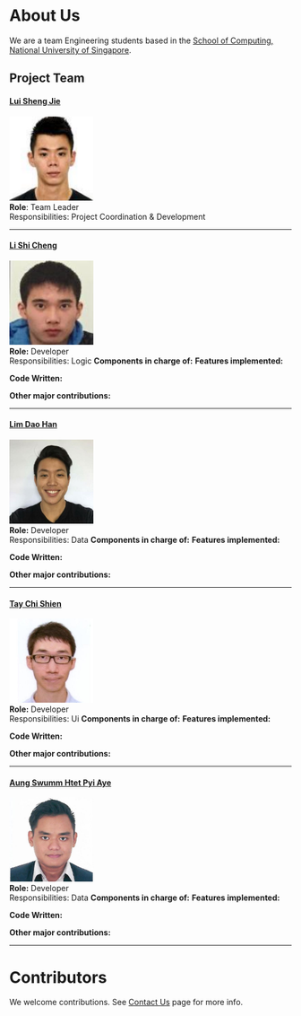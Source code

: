 # About Us

We are a team Engineering students based in the [School of Computing, National University of Singapore](http://www.comp.nus.edu.sg).

## Project Team

#### [Lui Sheng Jie](https://github.com/luishengjie) <br>
<img src="images/luishengjie.png" width="150"><br>
**Role**: Team Leader <br>
Responsibilities: Project Coordination & Development <br>

-----

#### [Li Shi Cheng](https://github.com/Li-Shicheng)
<img src="images/lishicheng.png" width="150"><br>
**Role:** Developer <br>
Responsibilities: Logic
**Components in charge of:**
**Features implemented:**

**Code Written:**

**Other major contributions:**

-----

#### [Lim Dao Han](http://github.com/)
<img src="images/limdaohan.png" width="150"><br>
**Role:** Developer <br>
Responsibilities: Data
**Components in charge of:**
**Features implemented:**

**Code Written:**

**Other major contributions:**

-----

#### [Tay Chi Shien](https://github.com/chishien)
<img src="images/taychishien.png" width="150"><br>
**Role:** Developer <br>
Responsibilities: Ui
**Components in charge of:**
**Features implemented:**

**Code Written:**

**Other major contributions:**

-----

#### [Aung Swumm Htet Pyi Aye](https://github.com/ashpa)
<img src="images/aung.png" width="150"><br>
**Role:** Developer <br>
Responsibilities: Data
**Components in charge of:**
**Features implemented:**

**Code Written:**

**Other major contributions:**

-----

# Contributors

We welcome contributions. See [Contact Us](ContactUs.md) page for more info.


